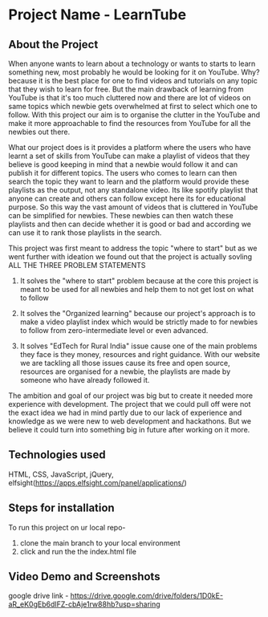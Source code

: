 # Project Name - LearnTube

## About the Project
When anyone wants to learn about a technology or wants to starts to learn something new, most probably he would be looking for it on YouTube. Why? because it is the best place for one to find videos and tutorials on any topic that they wish to learn for free. But the main drawback of learning from YouTube is that it's too much cluttered now and there are lot of videos on same topics which newbie gets overwhelmed at first to select which one to follow. With this project our aim is to organise the clutter in the YouTube and make it more approachable to find the resources from YouTube for all the newbies out there.

What our project does is it provides a platform where the users who have learnt a set of skills from YouTube can make a playlist of videos that they believe is good keeping in mind that a newbie would follow it and can publish it for different topics. The users who comes to learn can then search the topic they want to learn and the platform would provide these playlists as the output, not any standalone video. Its like spotify playlist that anyone can create and others can follow except here its for educational purpose. So this way the vast amount of videos that is cluttered in YouTube can be simplified for newbies. These newbies can then watch these playlists and then can decide whether it is good or bad and according we can use it to rank those playlists in the search.

This project was first meant to address the topic "where to start" but as we went further with ideation we found out that the project is actually sovling ALL THE THREE PROBLEM STATEMENTS

1. It solves the "where to start" problem because at the core this project is meant to be used for all newbies and help them to not get lost on what to follow

2. It solves the "Organized learning" because our project's approach is to make a video playlist index which would be strictly made to for newbies to follow from zero-intermediate level or even advanced.

3. It solves "EdTech for Rural India" issue cause one of the main problems they face is they money, resources and right guidance. With our website we are tackling all those issues cause its free and open source, resources are organised for a newbie, the playlists are made by someone who have already followed it.

The ambition and goal of our project was big but to create it needed more experience with development. The project that we could pull off were not the exact idea we had in mind partly due to our lack of experience and knowledge as we were new to web development and hackathons. But we believe it could turn into something big in future after working on it more.

## Technologies used
HTML, CSS, JavaScript, jQuery, elfsight(https://apps.elfsight.com/panel/applications/)

## Steps for installation
To run this project on ur local repo-
1. clone the main branch to your local environment
2. click and run the the index.html file

## Video Demo and Screenshots
google drive link - https://drive.google.com/drive/folders/1D0kE-aR_eK0gEb6dIFZ-cbAje1rw88hb?usp=sharing